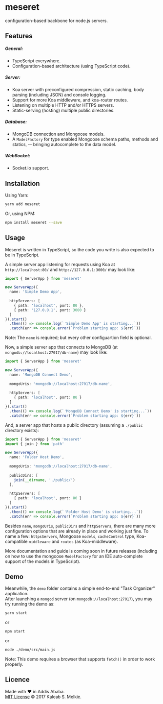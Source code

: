 # meseret

configuration-based backbone for node.js servers.  

## Features

##### General:
- TypeScript everywhere.
- Configuration-based architecture (using TypeScript code).

##### Server:
- Koa server with preconfigured compression, static caching, body parsing (including JSON) and console logging.
- Support for more Koa middleware, and koa-router routes.
- Listening on multiple HTTP and/or HTTPS servers.
- Static-serving (hosting) multiple public directories.

##### Database:
- MongoDB connection and Mongoose models.
- A `ModelFactory` for type enabled Mongoose schema paths, methods and statics, -- bringing autocomplete to the data model.

##### WebSocket:
- Socket.io support.

## Installation
Using Yarn:
```bash
yarn add meseret
```  

Or, using NPM:
```bash
npm install meseret --save
```  

## Usage

Meseret is written in TypeScript, so the code you write is also expected to be in TypeScript.  

A simple server app listening for requests using Koa at `http://localhost:80/` and `http://127.0.0.1:3000/` may look like:
```typescript
import { ServerApp } from 'meseret'

new ServerApp({
  name: 'Simple Demo App',
  
  httpServers: [
    { path: 'localhost', port: 80 },
    { path: '127.0.0.1', port: 3000 }
  ]
}).start()
  .then(() => console.log(`'Simple Demo App' is starting...`))
  .catch(err => console.error(`Problem starting app: ${err}`))
```  

Note: The `name` is required; but every other configuartion field is optional.  

Now, a simple server app that connects to MongoDB (at `mongodb://localhost:27017/db-name`) may look like:
```typescript
import { ServerApp } from 'meseret'

new ServerApp({
  name: 'MongoDB Connect Demo',
  
  mongoUris: 'mongodb://localhost:27017/db-name',
  
  httpServers: [
    { path: 'localhost', port: 80 }
  ]
}).start()
  .then(() => console.log(`'MongoDB Connect Demo' is starting...`))
  .catch(err => console.error(`Problem starting app: ${err}`))
```  

And, a server app that hosts a public directory (assuming a `./public` directory exists):
```typescript
import { ServerApp } from 'meseret'
import { join } from 'path'

new ServerApp({
  name: 'Folder Host Demo',
  
  mongoUris: 'mongodb://localhost:27017/db-name',
  
  publicDirs: [
    join(__dirname, './public/')
  ],
  
  httpServers: [
    { path: 'localhost', port: 80 }
  ]
}).start()
  .then(() => console.log(`'Folder Host Demo' is starting...`))
  .catch(err => console.error(`Problem starting app: ${err}`))
```  

Besides `name`, `mongoUris`, `publicDirs` and `httpServers`, there are many more configuration options that are already in place and working just fine. To name a few: `httpsServers`, Mongoose `models`, `cacheControl` type, Koa-compatible `middleware` and `routes` (as Koa-middleware).  

More documentation and guide is coming soon in future releases (including on how to use the mongoose `ModelFactory` for an IDE auto-complete support of the models in TypeScript).  

## Demo

Meanwhile, the `demo` folder contains a simple end-to-end "Task Organizer" application.  
After launching a `mongod` server (on `mongodb://localhost:27017`), you may try running the demo as:
```bash
yarn start
```
or
```bash
npm start
```
or
```bash
node ./demo/src/main.js
```
Note: This demo requires a browser that supports `fetch()` in order to work properly.  

## Licence
Made with &hearts; in Addis Ababa.  
[MIT License](LICENSE) &copy; 2017 Kaleab S. Melkie.
